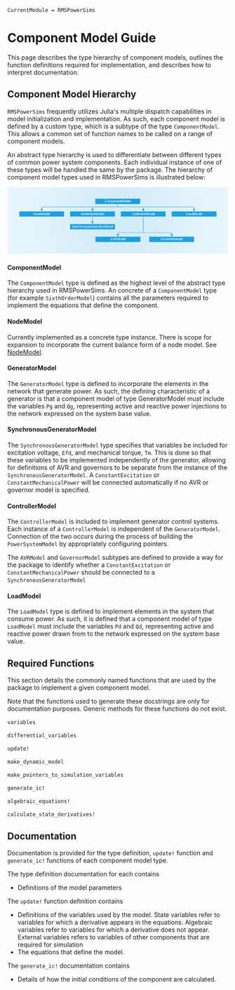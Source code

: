 ```@meta
CurrentModule = RMSPowerSims
```
# Component Model Guide

This page describes the type hierarchy of component models, outlines the function definitions required for implementation, and describes how to interpret documentation.

## Component Model Hierarchy

`RMSPowerSims` frequently utilizes Julia's multiple dispatch capabilities in model initialization and implementation. As such, each component model is defined by a custom type, which is a subtype of the type `ComponentModel`. This allows a common set of function names to be called on a range of component models. 

An abstract type hierarchy is used to differentiate between different types of common power system components. Each individual instance of one of these types will be handled the same by the package. The hierarchy of component model types used in RMSPowerSims is illustrated below:

![Component Model Hierarchy](../images/component_model_types.png)
#### ComponentModel

The `ComponentModel` type is defined as the highest level of the abstract type hierarchy used in RMSPowerSims. An concrete of a `ComponentModel` type (for example `SixthOrderModel`) contains all the parameters required to implement the equations that define the component.

#### NodeModel

Currently implemented as a concrete type instance. There is scope for expansion to incorporate the current balance form of a node model. See [NodeModel](node_models.md).

#### GeneratorModel

The `GeneratorModel` type is defined to incorporate the elements in the network that generate power. As such, the defining characteristic of a generator is that a component model of type GeneratorModel must include the variables `Pg` and `Qg`, representing active and reactive power injections to the network expressed on the system base value.

#### SynchronousGeneratorModel

The `SynchronousGeneratorModel` type specifies that variables be included for excitation voltage, `Efd`, and mechanical torque, `Tm`. This is done so that these variables to be implemented independently of the generator, allowing for definitions of AVR and governors to be separate from the instance of the `SynchronousGeneratorModel`. A `ConstantExcitation` or `ConstantMechanicalPower` will be connected automatically if no AVR or governor model is specified.

#### ControllerModel

The `ControllerModel` is included to implement generator control systems. Each instance of a `ControllerModel` is independent of the `GeneratorModel`. Connection of the two occurs during the process of building the `PowerSystemModel` by appropriately configuring pointers.

The `AVRModel` and `GovernorModel` subtypes are defined to provide a way for the package to identify whether a `ConstantExcitation` or `ConstantMechanicalPower` should be connected to a `SynchronousGeneratorModel`

#### LoadModel

The `LoadModel` type is defined to implement elements in the system that consume power. As such, it is defined that a component model of type `LoadModel` must include the variables `Pd` and `Qd`, representing active and reactive power drawn from to the network expressed on the system base value.

## Required Functions

This section details the commonly named functions that are used by the package to implement a given component model.

Note that the functions used to generate these docstrings are only for documentation purposes. Generic methods for these functions do not exist.

```@docs
variables
```
```@docs
differential_variables
```
```@docs
update!
```
```@docs
make_dynamic_model
```
```@docs
make_pointers_to_simulation_variables
```
```@docs
generate_ic!
```
```@docs
algebraic_equations!
```
```@docs
calculate_state_derivatives!
```

## Documentation

Documentation is provided for the type definition, `update!` function and `generate_ic!` functions of each component model type. 

The type definition documentation for each contains
- Definitions of the model parameters

The `update!` function definition contains
- Definitions of the variables used by the model. State variables refer to variables for which a derivative appears in the equations. Algebraic variables refer to variables for which a derivative does not appear. External variables refers to variables of other components that are required for simulation
- The equations that define the model.

The `generate_ic!` documentation contains
- Details of how the initial conditions of the component are calculated.
